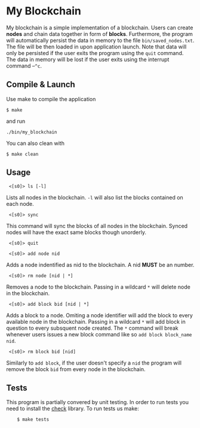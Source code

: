 # My Blockchain
My blockchain is a simple implementation of a blockchain. Users can create **nodes** and chain data together in form of **blocks**. Furthermore, the program will automatically persist the data in memory to the file `bin/saved_nodes.txt`. The file will be then loaded in upon application launch. Note that data will only be persisted if the user exits the program using the `quit` command. The data in memory will be lost if the user exits using the interrupt command –`^c`.

## Compile & Launch

Use make to compile the application

    $ make

and run

    ./bin/my_blockchain

You can also clean with

    $ make clean

## Usage

     <[s0]> ls [-l]

Lists all nodes in the blockchain. `-l` will also list the blocks contained on each node.

     <[s0]> sync

This command will sync the blocks of all nodes in the blockchain. Synced nodes will have the exact same blocks though unorderly.

     <[s0]> quit 

     <[s0]> add node nid 

Adds a node indentified as nid to the blockchain. A nid **MUST** be an number.

     <[s0]> rm node [nid | *]

Removes a node to the blockchain. Passing in a wildcard `*` will delete node in the blockchain.

     <[s0]> add block bid [nid | *] 

Adds a block to a node. Omiting a node identifier will add the block to every available node in the blockchain. Passing in a wildcard `*` will add block in question to every subsquent node created. The `*` command will break whenever users issues a new block command like so `add block block_name nid`.

     <[s0]> rm block bid [nid]

Similarly to `add block`, if the user doesn't specify a `nid` the program will remove the block `bid` from every node in the blockchain. 

## Tests

This program is partially convered by unit testing. In order to run tests you need to install the [check](https://libcheck.github.io/check/) library. To run tests us make:

        $ make tests
